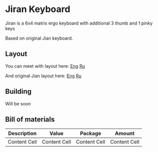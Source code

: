 # Jiran Keyboard
Jiran is a 6x4 matrix ergo keyboard with additional 3 thumb and 1 pinky keys

Based on original Jian keyboard.
## Layout
You can meet with layout here: [Eng](http://www.keyboard-layout-editor.com/#/gists/0547cd126f61f8c3f76b0a9952901da4) [Ru](http://www.keyboard-layout-editor.com/#/gists/0e1e37be1416db32917622ca0f6ad490)

And original Jian layout here: [Eng](http://www.keyboard-layout-editor.com/#/gists/4b6c2af67148f58ddd6c6b2976c4370f) [Ru](http://www.keyboard-layout-editor.com/#/gists/9740d2bf0e1b98644100a7caa60be88a)
## Building
Will be soon
## Bill of materials
| Description   | Value         | Package      | Amount       |
| ------------- | ------------- | ------------ | ------------ |
| Content Cell  | Content Cell  | Content Cell | Content Cell |
